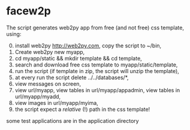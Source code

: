 # facew2p

The script generates web2py app from free (and not free) css template,
using:

0. install web2py http://web2py.com, copy the script to ~/bin,
1. Create web2py new myapp,
2. cd myapp/static && mkdir template && cd template,
3. search and download free css template to myapp/static/template,
4. run the script  (if template in zip,  the script will unzip the template),
5. at every run the script delete ../../databases/*,
6. view messages on screen,
7. view url/myapp, view tables in  url/myapp/appadmin, view tables in  url/myapp/myadd,
8. view images in  url/myapp/myima,
9. the script  expect a _relative_ (!) path in the css template!

some test applications are in the application directory

